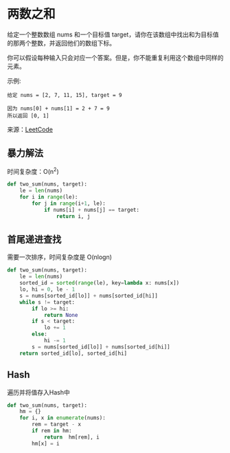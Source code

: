 # 两数之和
给定一个整数数组 nums 和一个目标值 target，请你在该数组中找出和为目标值的那两个整数，并返回他们的数组下标。

你可以假设每种输入只会对应一个答案。但是，你不能重复利用这个数组中同样的元素。

示例:
```
给定 nums = [2, 7, 11, 15], target = 9

因为 nums[0] + nums[1] = 2 + 7 = 9
所以返回 [0, 1]
```
来源：[LeetCode](https://leetcode-cn.com/problems/two-sum)

## 暴力解法
时间复杂度：O(n<sup>2</sup>)
```python
def two_sum(nums, target):
    le = len(nums)
    for i in range(le):
        for j in range(i+1, le):
            if nums[i] + nums[j] == target:
                return i, j
```

## 首尾递进查找
需要一次排序，时间复杂度是 O(nlogn)
```python
def two_sum(nums, target):
    le = len(nums)
    sorted_id = sorted(range(le), key=lambda x: nums[x])
    lo, hi = 0, le - 1
    s = nums[sorted_id[lo]] + nums[sorted_id[hi]]
    while s != target:
        if lo >= hi:
            return None
        if s < target:
            lo += 1
        else:
            hi -= 1
        s = nums[sorted_id[lo]] + nums[sorted_id[hi]]
    return sorted_id[lo], sorted_id[hi]
```

## Hash
遍历并将值存入Hash中
```python
def two_sum(nums, target):
    hm = {}
    for i, x in enumerate(nums):
        rem = target - x
        if rem in hm:
            return  hm[rem], i
        hm[x] = i
```